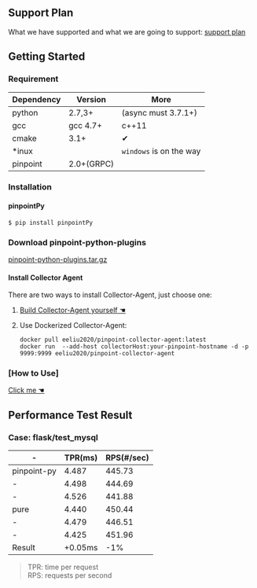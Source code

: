 ﻿## Support Plan
What we have supported and what we are going to support: [support plan](SupportPlan.md)

## Getting Started

### Requirement

Dependency| Version| More
---|----|---
python |2.7,3+ | (async must 3.7.1+)
gcc|gcc 4.7+| c++11
cmake| 3.1+| ✔
*inux|  | `windows` is on the way
pinpoint| 2.0+(GRPC)|

### Installation

#### pinpointPy 

```shell
$ pip install pinpointPy
```
### Download pinpoint-python-plugins

[pinpoint-python-plugins.tar.gz](https://github.com/pinpoint-apm/pinpoint-c-agent/releases/download/V2020.12.17/pinpoint-python-plugins-v0.0.1.tar.gz)

#### Install Collector Agent
There are two ways to install Collector-Agent, just choose one:

1. [Build Collector-Agent yourself ☚](../CollectorAgent/Readme.md)
2. Use Dockerized Collector-Agent:
    
    ```
    docker pull eeliu2020/pinpoint-collector-agent:latest 
    docker run  --add-host collectorHost:your-pinpoint-hostname -d -p 9999:9999 eeliu2020/pinpoint-collector-agent
    ```
   

### [How to Use]
[Click me ☚](../../plugins/PY/Readme.md)


## Performance Test Result

### Case: flask/test_mysql

-|TPR(ms)|RPS(#/sec)
----|-----|----
pinpoint-py|4.487|445.73|
-|4.498 |444.69
-|4.526 |441.88
pure|4.440|450.44
-|4.479|446.51
-|4.425|451.96
Result|+0.05ms|-1%

> TPR: time per request         
> RPS: requests per second